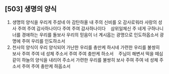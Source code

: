 ## [503] 생명의 양식

1) 생명의 양식을 우리게 주셨네 아 감탄하올 내 주의 신비를 오 감사로워라 사랑의 성사 주여 주여 감사하나이다 주여 주여 감사하나이다   
   삼위일체신 주 네게 구하나니 너를 경애하는 우리를 돌보사 우리의 믿음이 너 계시옵는 광명으로 인도하옵소서 광명에 주여 우리를 인도하소서  
2) 천사의 양식이 우리 양식되어 가난한 우리를 충만케 하시네 가련한 우리를 불쌍히 보사 주여 주여 네 성체 주소서 주여 주여 충만케 하소서   
   주님이 해변서 떡을 떼심 같이 하늘의 양식을 내리어 주소서 가련한 우리를 불쌍히 보사 주여 주여 네 성체 주소서 주여 주여 충만케 하옵소서
